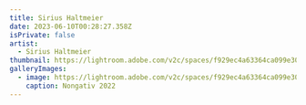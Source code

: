 ```yaml
---
title: Sirius Haltmeier
date: 2023-06-10T00:28:27.358Z
isPrivate: false
artist:
  - Sirius Haltmeier
thumbnail: https://lightroom.adobe.com/v2c/spaces/f929ec4a63364ca099e30c89522bb297/assets/fa7d486280cf8cf13954f2d059cda65b/revisions/df348a8e18d6427fa4fd49125aaf16d9/renditions/ac6e445f80e0a4978e075b938e63fc69
galleryImages:
  - image: https://lightroom.adobe.com/v2c/spaces/f929ec4a63364ca099e30c89522bb297/assets/fa7d486280cf8cf13954f2d059cda65b/revisions/df348a8e18d6427fa4fd49125aaf16d9/renditions/ac6e445f80e0a4978e075b938e63fc69
    caption: Nongativ 2022
---
```

